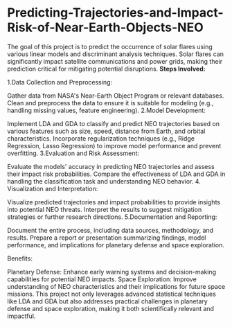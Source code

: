 # Predicting-Trajectories-and-Impact-Risk-of-Near-Earth-Objects-NEO
The goal of this project is to predict the occurrence of solar flares using various linear models and discriminant analysis techniques. Solar flares can significantly impact satellite communications and power grids, making their prediction critical for mitigating potential disruptions.
**Steps Involved:**

1.Data Collection and Preprocessing:

Gather data from NASA's Near-Earth Object Program or relevant databases.
Clean and preprocess the data to ensure it is suitable for modeling (e.g., handling missing values, feature engineering).
2.Model Development:

Implement LDA and GDA to classify and predict NEO trajectories based on various features such as size, speed, distance from Earth, and orbital characteristics.
Incorporate regularization techniques (e.g., Ridge Regression, Lasso Regression) to improve model performance and prevent overfitting.
3.Evaluation and Risk Assessment:

Evaluate the models' accuracy in predicting NEO trajectories and assess their impact risk probabilities.
Compare the effectiveness of LDA and GDA in handling the classification task and understanding NEO behavior.
4. Visualization and Interpretation:

Visualize predicted trajectories and impact probabilities to provide insights into potential NEO threats.
Interpret the results to suggest mitigation strategies or further research directions.
5.Documentation and Reporting:

Document the entire process, including data sources, methodology, and results.
Prepare a report or presentation summarizing findings, model performance, and implications for planetary defense and space exploration.

Benefits:

Planetary Defense: Enhance early warning systems and decision-making capabilities for potential NEO impacts.
Space Exploration: Improve understanding of NEO characteristics and their implications for future space missions.
This project not only leverages advanced statistical techniques like LDA and GDA but also addresses practical challenges in planetary defense and space exploration, making it both scientifically relevant and impactful.


